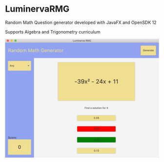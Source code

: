 # LuminervaRMG
Random Math Question generator developed with JavaFX and OpenSDK 12

Supports Algebra and Trigonometry curriculum

![alt](https://github.com/hwanggit/LuminervaRMG/blob/master/RMGView.png)
